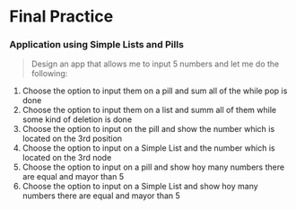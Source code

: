 # Final Practice 
### Application using Simple Lists and Pills
> Design an app that allows me to input 5 numbers and let me do the following: 

1. Choose the option to input them on a pill and sum all of the while pop is done
2. Choose the option to input them on a list and summ all of them while some kind of deletion is done
3. Choose the option to input on the pill and show the number which is located on the 3rd position
4. Choose the option to input on a Simple List and the number which is located on the 3rd node
5. Choose the option to input on a pill and show hoy many numbers there are equal and mayor than 5
6. Choose the option to input on a Simple List and show hoy many numbers there are equal and mayor than 5